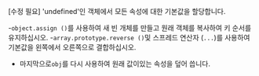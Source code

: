 [수정 필요]
'undefined'인 객체에서 모든 속성에 대한 기본값을 할당합니다.

-`object.assign ()`를 사용하여 새 빈 개체를 만들고 원래 객체를 복사하여 키 순서를 유지하십시오.
-`array.prototype.reverse ()`및 스프레드 연산자 (`...`)를 사용하여 기본값을 왼쪽에서 오른쪽으로 결합하십시오.
- 마지막으로`obj`를 다시 사용하여 원래 값이있는 속성을 덮어 씁니다.
